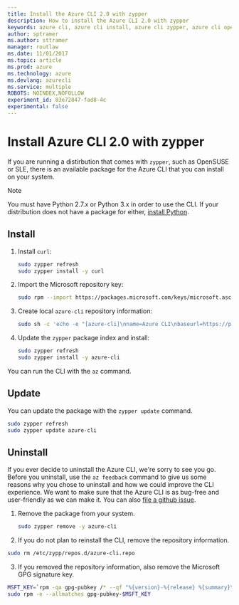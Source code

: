 ```yaml
---
title: Install the Azure CLI 2.0 with zypper
description: How to install the Azure CLI 2.0 with zypper
keywords: azure cli, azure cli install, azure cli zypper, azure cli opensuse, azure cli sle
author: sptramer
ms.author: sttramer
manager: routlaw
ms.date: 11/01/2017
ms.topic: article
ms.prod: azure
ms.technology: azure
ms.devlang: azurecli
ms.service: multiple
ROBOTS: NOINDEX,NOFOLLOW
experiment_id: 83e72847-fad8-4c
experimental: false
---
```


# Install Azure CLI 2.0 with zypper

If you are running a distirbution that comes with `zypper`, such as OpenSUSE or SLE, there is an available package
for the Azure CLI that you can install on your system.

> [!NOTE]
> You must have Python 2.7.x or Python 3.x in order to use the CLI. If your distribution does not have a package
> for either, [install Python](https://www.python.org/downloads/).

## Install 

1. Install `curl`:

   ```bash
   sudo zypper refresh
   sudo zypper install -y curl
   ```

2. Import the Microsoft repository key:

   ```bash
   sudo rpm --import https://packages.microsoft.com/keys/microsoft.asc
   ```

3. Create local `azure-cli` repository information:

   ```bash
   sudo sh -c 'echo -e "[azure-cli]\nname=Azure CLI\nbaseurl=https://packages.microsoft.com/yumrepos/azure-cli\nenabled=1\ntype=rpm-md\ngpgcheck=1\ngpgkey=https://packages.microsoft.com/keys/microsoft.asc" > /etc/zypp/repos.d/azure-cli.repo'
   ```

4. Update the `zypper` package index and install:

   ```bash
   sudo zypper refresh
   sudo zypper install -y azure-cli
   ```

You can run the CLI with the `az` command.

## Update

You can update the package with the `zypper update` command.

```bash
sudo zypper refresh
sudo zypper update azure-cli
```

## Uninstall

If you ever decide to uninstall the Azure CLI, we're sorry to see you go. Before you uninstall, use the `az feedback` command to give us
some reasons why you chose to uninstall and how we could improve the CLI experience. We want to make sure that the Azure
CLI is as bug-free and user-friendly as we can make it. You can also [file a github issue](https://github.com/Azure/azure-cli/issues).

1. Remove the package from your system.

    ```bash
    sudo zypper remove -y azure-cli
    ```

2. If you do not plan to reinstall the CLI, remove the repository information.

  ```bash
  sudo rm /etc/zypp/repos.d/azure-cli.repo
  ```

3. If you removed the repository information, also remove the Microsoft GPG signature key.

  ```bash
  MSFT_KEY=`rpm -qa gpg-pubkey /* --qf "%{version}-%{release} %{summary}\n" | grep Microsoft | awk '{print $1}'`
  sudo rpm -e --allmatches gpg-pubkey-$MSFT_KEY
  ```

